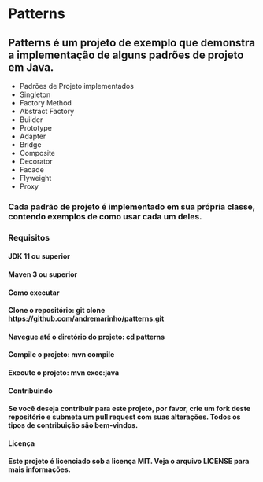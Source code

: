 # Patterns
## Patterns é um projeto de exemplo que demonstra a implementação de alguns padrões de projeto em Java.

- Padrões de Projeto implementados
- Singleton
- Factory Method
- Abstract Factory
- Builder
- Prototype
- Adapter
- Bridge
- Composite
- Decorator
- Facade
- Flyweight
- Proxy

### Cada padrão de projeto é implementado em sua própria classe, contendo exemplos de como usar cada um deles.

### Requisitos
#### JDK 11 ou superior
#### Maven 3 ou superior
#### Como executar
#### Clone o repositório: git clone https://github.com/andremarinho/patterns.git
#### Navegue até o diretório do projeto: cd patterns
#### Compile o projeto: mvn compile
#### Execute o projeto: mvn exec:java
#### Contribuindo
#### Se você deseja contribuir para este projeto, por favor, crie um fork deste repositório e submeta um pull request com suas alterações. Todos os tipos de contribuição são bem-vindos.

#### Licença
#### Este projeto é licenciado sob a licença MIT. Veja o arquivo LICENSE para mais informações.
